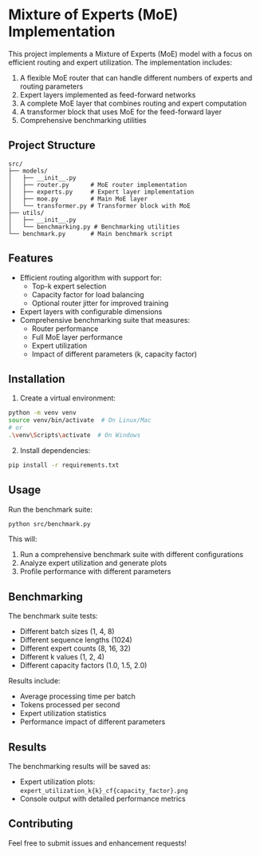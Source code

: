 # Mixture of Experts (MoE) Implementation

This project implements a Mixture of Experts (MoE) model with a focus on efficient routing and expert utilization. The implementation includes:

1. A flexible MoE router that can handle different numbers of experts and routing parameters
2. Expert layers implemented as feed-forward networks
3. A complete MoE layer that combines routing and expert computation
4. A transformer block that uses MoE for the feed-forward layer
5. Comprehensive benchmarking utilities

## Project Structure

```
src/
├── models/
│   ├── __init__.py
│   ├── router.py      # MoE router implementation
│   ├── experts.py     # Expert layer implementation
│   ├── moe.py         # Main MoE layer
│   └── transformer.py # Transformer block with MoE
├── utils/
│   ├── __init__.py
│   └── benchmarking.py # Benchmarking utilities
└── benchmark.py       # Main benchmark script
```

## Features

- Efficient routing algorithm with support for:
  - Top-k expert selection
  - Capacity factor for load balancing
  - Optional router jitter for improved training
- Expert layers with configurable dimensions
- Comprehensive benchmarking suite that measures:
  - Router performance
  - Full MoE layer performance
  - Expert utilization
  - Impact of different parameters (k, capacity factor)

## Installation

1. Create a virtual environment:
```bash
python -m venv venv
source venv/bin/activate  # On Linux/Mac
# or
.\venv\Scripts\activate  # On Windows
```

2. Install dependencies:
```bash
pip install -r requirements.txt
```

## Usage

Run the benchmark suite:
```bash
python src/benchmark.py
```

This will:
1. Run a comprehensive benchmark suite with different configurations
2. Analyze expert utilization and generate plots
3. Profile performance with different parameters

## Benchmarking

The benchmark suite tests:
- Different batch sizes (1, 4, 8)
- Different sequence lengths (1024)
- Different expert counts (8, 16, 32)
- Different k values (1, 2, 4)
- Different capacity factors (1.0, 1.5, 2.0)

Results include:
- Average processing time per batch
- Tokens processed per second
- Expert utilization statistics
- Performance impact of different parameters

## Results

The benchmarking results will be saved as:
- Expert utilization plots: `expert_utilization_k{k}_cf{capacity_factor}.png`
- Console output with detailed performance metrics

## Contributing

Feel free to submit issues and enhancement requests!
